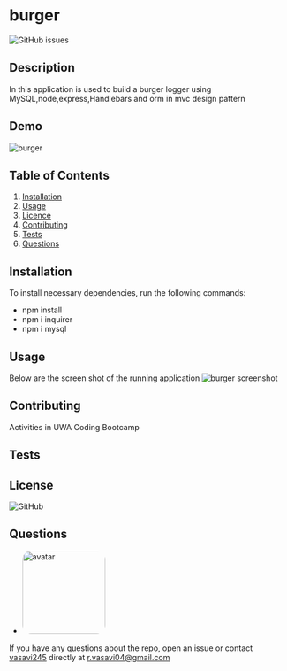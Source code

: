 # burger
![GitHub issues](https://img.shields.io/github/issues/vasavi245/week12_Employee-Tracker)
  ## Description
In this application is used to build a burger logger using MySQL,node,express,Handlebars and orm in mvc design pattern
 ## Demo
 ![burger](https://user-images.githubusercontent.com/58574509/82294820-50c4fd80-99e1-11ea-8861-a574f53ec1df.gif)
  ## Table of Contents
  1. [Installation](#Installation)
  2. [Usage](#Usage)
  3. [Licence](#License)
  4. [Contributing](#Contributing)
  5. [Tests](#Tests)
  6. [Questions](#Questions)
  ## Installation
  To install necessary dependencies, run the following commands:
  * npm install
  * npm i inquirer
  * npm i mysql
  ## Usage
  Below are the screen shot of the running application
  ![burger screenshot](https://user-images.githubusercontent.com/58574509/82295142-e1034280-99e1-11ea-9a2f-3be963206387.PNG)

  ## Contributing
  Activities in UWA Coding Bootcamp 
  ## Tests  
 
  ## License
  ![GitHub](https://img.shields.io/github/license/vasavi245/burger?style=plastic)
  ## Questions
  * <img src="https://avatars0.githubusercontent.com/u/58574509?v=4" alt="avatar" style="border-radius: 16px" width="150" />
  If you have any questions about the repo, open an issue or contact [vasavi245](https://api.github.com/users/vasavi245) directly at r.vasavi04@gmail.com
